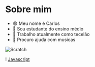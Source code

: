 # Sobre mim

- 😄 Meu nome é Carlos 
- 💬 Sou estudante do ensino médio
- 🔭 Trabalho atualmente como tecelão
- 🤔 Procuro ajuda com musicas





![Scratch](https://img.shields.io/badge/Scratch-4D97FF?style=for-the-badge&logo=Scratch&logoColor=white)

! [Javascript](https://img.shields.io/badge/JavaScript-F7DF1E?style=for-the-badge&logo=javascript&logoColor=black)

